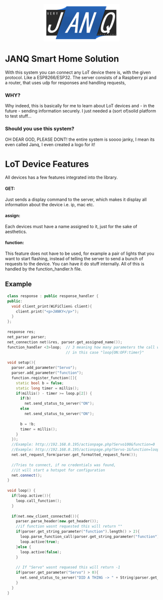 <p align="center">
<img src="doc/Janq_logo.PNG" align="center" width="250" height="125"/> 
 </p>
 
# JANQ Smart Home Solution
With this system you can connect any LoT device there is, with the given protocol. Like a ESP8266/ESP32.
The server consists of a Raspberry pi and a router, that uses udp for responses and handling requests,
### WHY?
Why indeed, this is basically for me to learn about LoT devices and - in the future - sending information securely. I just needed a (sort of)solid platform to test stuff...
### Should you use this system?
OH DEAR GOD, PLEASE DONT! the entire system is soooo janky, I mean its even called Janq, I even created a logo for it! 

# LoT Device Features
All devices has a few features integrated into the library. 
#### GET:
Just sends a display command to the server, which makes it display all information about the device i.e. ip, mac etc.
#### assign:
Each devices must have a name assigned to it, just for the sake of aesthetics.
#### function:
This feature does not have to be used, for example a pair of lights that you want to start flashing, instead of telling the server to send a bunch of requests to the device. You can have it do stuff internally. All of this is handled by the function_handler.h file.

## Example 
```c++
 class response : public response_handler {
 public:
   void client_print(WiFiClien& client){
     client.print("<p>JANKY</p>");
   }
 };
 
 response res;
 net_parser parser;
 net_connection net(&res, parser.get_assigned_name());
 function_handler <3>loop;  // 3 meaning how many parameters the call will have
                            // in this case "loop{ON:OFF:timer}"
 
 void setup(){
   parser.add_parameter("Servo");
   parser.add_parameter("function");
   function.register_function([]{
     static bool b = false;
     static long timer = millis();
     if(millis() - timer >= loop.p[2]) {
       if(b)
         net.send_status_to_server("ON");
       else
         net.send_status_to_server("ON");
         
       b = !b;
       timer = millis();
     }
   });
   //Example: http://192.168.0.195/actionpage.php?Servo100&function=0
   //Example: http://192.168.0.195/actionpage.php?Servo-1&function=loop{0:1:1000}
   net.set_request_form(parser.get_formatted_request_form());
   
   //Tries to connect, if no credentials was found, 
   //it will start a hotspot for configuration
   net.connect();
 }
 
 void loop() {
   if(loop.active()){
     loop.call_function();
   }
   
   if(net.new_client_connected()){
     parser.parse_header(new.get_header());
     //if function wasnt requested this will return ""
     if(parser.get_string_parameter("function").length() > 2){
       loop.parse_function_call(parser.get_string_parameter("function"));
       loop.active(true);
     }else {
       loop.active(false);
     }
     
     // If "Servo" wasnt requesed this will return -1
     if(parser.get_parameter("Servo") > 0){
       net.send_status_to_server("DID A THING -> " + String(parser.get_parameter("Servo")));
     }
   }
 }
 
 ```
